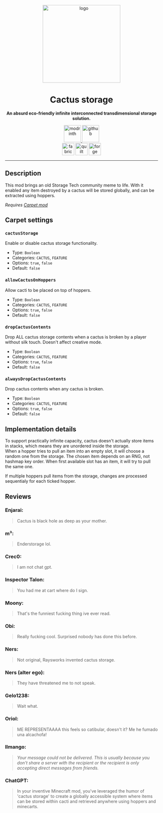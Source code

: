 <center><div>
<img alt="logo" width="256" src="https://cdn.modrinth.com/data/bUuQYcGw/216c6586a0774769232bf6f49c505bd4c3f87163.png">

<h1>Cactus storage</h1>
<p>
<b>An absurd eco-friendly infinite interconnected transdimensional storage solution.</b>
</p>
<a href="https://modrinth.com/mod/cactus-storage">
<img alt="modrinth" height="56" src="https://cdn.jsdelivr.net/npm/@intergrav/devins-badges@3/assets/cozy/available/modrinth_vector.svg">
</a>

[//]: # (<a href="https://www.curseforge.com/minecraft/mc-mods/cactus-storage">)

[//]: # (<img alt="curseforge" height="56" src="https://cdn.jsdelivr.net/npm/@intergrav/devins-badges@3/assets/cozy/available/curseforge_vector.svg">)

[//]: # (</a>)

<a href="https://github.com/kikugie/cactus-storage">
<img alt="github" height="56" src="https://cdn.jsdelivr.net/npm/@intergrav/devins-badges@3/assets/cozy/available/github_vector.svg">
</a>

<br>

<img alt="fabric" height="40" src="https://cdn.jsdelivr.net/npm/@intergrav/devins-badges@3/assets/compact/supported/fabric_vector.svg">
<img alt="quilt" height="40" src="https://cdn.jsdelivr.net/npm/@intergrav/devins-badges@3/assets/compact/supported/quilt_vector.svg">
<img alt="forge" height="40" src="https://cdn.jsdelivr.net/npm/@intergrav/devins-badges@3/assets/compact/unsupported/forge_vector.svg">

<hr>
</div></center>

## Description
This mod brings an old Storage Tech community meme to life. With it enabled any item destroyed by a cactus will be stored globally, and can be extracted using hoppers.  

*Requires [Carpet mod](https://modrinth.com/mod/carpet)*

## Carpet settings
### `cactusStorage`
Enable or disable cactus storage functionality.
- Type: `Boolean`
- Categories: `CACTUS`, `FEATURE`
- Options: `true`, `false`
- Default: `false`

### `allowCactusOnHoppers`
Allow cacti to be placed on top of hoppers.
- Type: `Boolean`
- Categories: `CACTUS`, `FEATURE`
- Options: `true`, `false`
- Default: `false`

### `dropCactusContents`
Drop ALL cactus storage contents when a cactus is broken by a player without silk touch.
Doesn't affect creative mode.
- Type: `Boolean`
- Categories: `CACTUS`, `FEATURE`
- Options: `true`, `false`
- Default: `false`

### `alwaysDropCactusContents`
Drop cactus contents when any cactus is broken.
- Type: `Boolean`
- Categories: `CACTUS`, `FEATURE`
- Options: `true`, `false`
- Default: `false`

## Implementation details
To support practically infinite capacity, cactus doesn't actually store items in stacks, which means they are unordered inside the storage.  
When a hopper tries to pull an item into an empty slot, it will choose a random one from the storage. The chosen item depends on an RNG, not hashmap key order. When first available slot has an item, it will try to pull the same one.

If multiple hoppers pull items from the storage, changes are processed sequentialy for each ticked hopper.

## Reviews
### Enjarai:
> Cactus is black hole as deep as your mother.

### m³:
> Enderstorage lol.

### Crec0:
> I am not chat gpt.

### Inspector Talon:
> You had me at cart where do I sign.

### Moony:
> That's the funniest fucking thing ive ever read.

### Obi:
> Really fucking cool. Surprised nobody has done this before.

### Ners:
> Not original, Raysworks invented cactus storage.

### Ners (alter ego):
> They have threatened me to not speak.

### Gelo1238:
> Wait what.

### Oriol:
> ME REPRESENTAAAA this feels so catibular, doesn't it? Me he fumado una alcachofa!

### Ilmango:
> *Your message could not be delivered. This is usually because you don't share a server with the recipient or the recipient is only accepting direct messages from friends.*

### ChatGPT:
> In your inventive Minecraft mod, you've leveraged the humor of 'cactus storage' to create a globally accessible system where items can be stored within cacti and retrieved anywhere using hoppers and minecarts.
